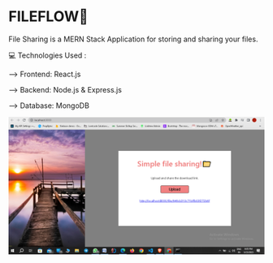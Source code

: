 # FILEFLOW📁
File Sharing is a MERN Stack Application for storing and sharing your files. 

💻 Technologies Used :


--> Frontend: React.js 

--> Backend: Node.js & Express.js


--> Database: MongoDB

<p align=center>
  <img src="fileflow-img.png">
</p>
